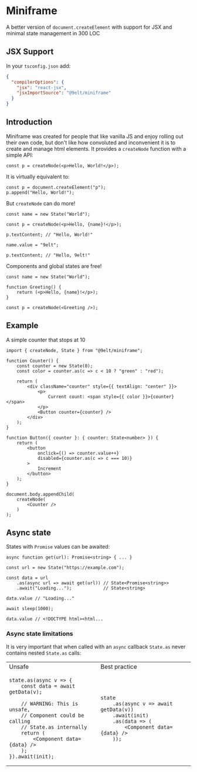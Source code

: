 # Miniframe

A better version of `document.createElement` with support for JSX and minimal state
management in 300 LOC

## JSX Support

In your `tsconfig.json` add:

```json
{
  "compilerOptions": {
    "jsx": "react-jsx",
    "jsxImportSource": "@9elt/miniframe"
  }
}
```

## Introduction

Miniframe was created for people that like vanilla JS and enjoy rolling out their own code,
but don't like how convoluted and inconvenient it is to create and manage html elements. It
provides a `createNode` function with a simple API:

```tsx
const p = createNode(<p>Hello, World!</p>);
```

It is virtually equivalent to:

```tsx
const p = document.createElement("p");
p.append("Hello, World!");
```

But `createNode` can do more!

```tsx
const name = new State("World");

const p = createNode(<p>Hello, {name}!</p>);

p.textContent; // "Hello, World!"

name.value = "9elt";

p.textContent; // "Hello, 9elt!"
```

Components and global states are free!

```tsx
const name = new State("World");

function Greeting() {
    return (<p>Hello, {name}!</p>);
}

const p = createNode(<Greeting />);
```

## Example

A simple counter that stops at 10

```tsx
import { createNode, State } from "@9elt/miniframe";

function Counter() {
    const counter = new State(0);
    const color = counter.as(c => c < 10 ? "green" : "red");

    return (
        <div className="counter" style={{ textAlign: "center" }}>
            <p>
                Current count: <span style={{ color }}>{counter}</span>
            </p>
            <Button counter={counter} />
        </div>
    );
}

function Button({ counter }: { counter: State<number> }) {
    return (
        <button
            onclick={() => counter.value++}
            disabled={counter.as(c => c === 10)}
        >
            Increment
        </button>
    );
}

document.body.appendChild(
    createNode(
        <Counter />
    )
);
```

## Async state

States with `Promise` values can be awaited:

```tsx
async function get(url): Promise<string> { ... }

const url = new State("https://example.com");

const data = url
    .as(async url => await get(url)) // State<Promise<string>>
    .await("Loading...");            // State<string>

data.value // "Loading..."

await sleep(1000);

data.value // <!DOCTYPE html><html...
```

### Async state limitations

It is very important that when called with an
`async` callback `State.as` never contains nested
`State.as` calls:

<table>
<tr><td>Unsafe</td><td>Best practice</td></tr>
<tr>
<td>

```tsx
state.as(async v => {
    const data = await getData(v);

    // WARNING: This is unsafe,
    // Component could be calling
    // State.as internally
    return (
        <Component data={data} />
    );
}).await(init);
```

</td>
<td>

```tsx
state
    .as(async v => await getData(v))
    .await(init)
    .as(data => (
        <Component data={data} />
    ));
```

</td>
</tr>
</table>
